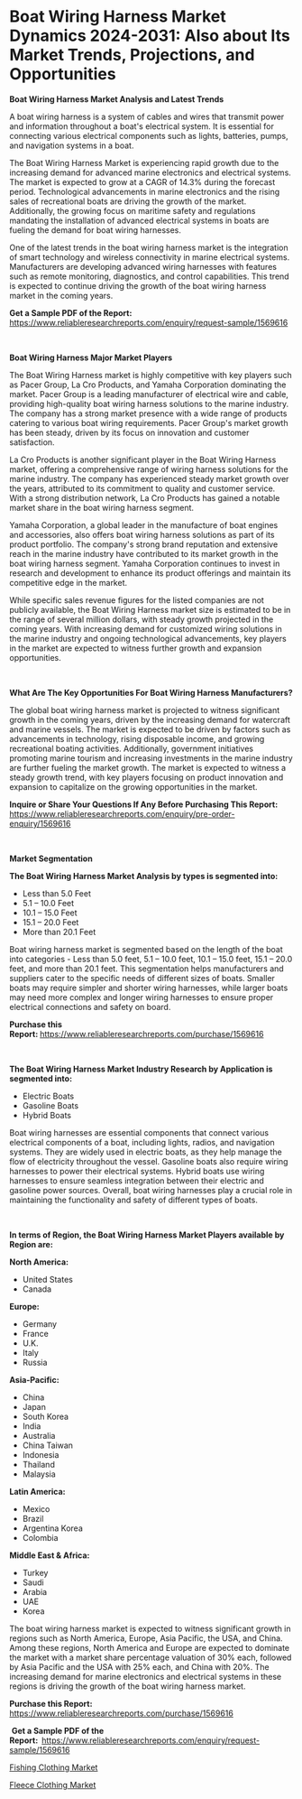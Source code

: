 <p><h1>Boat Wiring Harness Market Dynamics 2024-2031: Also about Its Market Trends, Projections, and Opportunities</h1></p><p><strong>Boat Wiring Harness Market Analysis and Latest Trends</strong></p>
<p><p>A boat wiring harness is a system of cables and wires that transmit power and information throughout a boat's electrical system. It is essential for connecting various electrical components such as lights, batteries, pumps, and navigation systems in a boat.</p><p>The Boat Wiring Harness Market is experiencing rapid growth due to the increasing demand for advanced marine electronics and electrical systems. The market is expected to grow at a CAGR of 14.3% during the forecast period. Technological advancements in marine electronics and the rising sales of recreational boats are driving the growth of the market. Additionally, the growing focus on maritime safety and regulations mandating the installation of advanced electrical systems in boats are fueling the demand for boat wiring harnesses.</p><p>One of the latest trends in the boat wiring harness market is the integration of smart technology and wireless connectivity in marine electrical systems. Manufacturers are developing advanced wiring harnesses with features such as remote monitoring, diagnostics, and control capabilities. This trend is expected to continue driving the growth of the boat wiring harness market in the coming years.</p></p>
<p><strong>Get a Sample PDF of the Report:&nbsp;</strong> <a href="https://www.reliableresearchreports.com/enquiry/request-sample/1569616">https://www.reliableresearchreports.com/enquiry/request-sample/1569616</a></p>
<p>&nbsp;</p>
<p><strong>Boat Wiring Harness Major Market Players</strong></p>
<p><p>The Boat Wiring Harness market is highly competitive with key players such as Pacer Group, La Cro Products, and Yamaha Corporation dominating the market. Pacer Group is a leading manufacturer of electrical wire and cable, providing high-quality boat wiring harness solutions to the marine industry. The company has a strong market presence with a wide range of products catering to various boat wiring requirements. Pacer Group's market growth has been steady, driven by its focus on innovation and customer satisfaction.</p><p>La Cro Products is another significant player in the Boat Wiring Harness market, offering a comprehensive range of wiring harness solutions for the marine industry. The company has experienced steady market growth over the years, attributed to its commitment to quality and customer service. With a strong distribution network, La Cro Products has gained a notable market share in the boat wiring harness segment.</p><p>Yamaha Corporation, a global leader in the manufacture of boat engines and accessories, also offers boat wiring harness solutions as part of its product portfolio. The company's strong brand reputation and extensive reach in the marine industry have contributed to its market growth in the boat wiring harness segment. Yamaha Corporation continues to invest in research and development to enhance its product offerings and maintain its competitive edge in the market.</p><p>While specific sales revenue figures for the listed companies are not publicly available, the Boat Wiring Harness market size is estimated to be in the range of several million dollars, with steady growth projected in the coming years. With increasing demand for customized wiring solutions in the marine industry and ongoing technological advancements, key players in the market are expected to witness further growth and expansion opportunities.</p></p>
<p>&nbsp;</p>
<p><strong>What Are The Key Opportunities For Boat Wiring Harness Manufacturers?</strong></p>
<p><p>The global boat wiring harness market is projected to witness significant growth in the coming years, driven by the increasing demand for watercraft and marine vessels. The market is expected to be driven by factors such as advancements in technology, rising disposable income, and growing recreational boating activities. Additionally, government initiatives promoting marine tourism and increasing investments in the marine industry are further fueling the market growth. The market is expected to witness a steady growth trend, with key players focusing on product innovation and expansion to capitalize on the growing opportunities in the market.</p></p>
<p><strong>Inquire or Share Your Questions If Any Before Purchasing This Report:</strong> <a href="https://www.reliableresearchreports.com/enquiry/pre-order-enquiry/1569616">https://www.reliableresearchreports.com/enquiry/pre-order-enquiry/1569616</a></p>
<p>&nbsp;</p>
<p><strong>Market Segmentation</strong></p>
<p><strong>The Boat Wiring Harness Market Analysis by types is segmented into:</strong></p>
<p><ul><li>Less than 5.0 Feet</li><li>5.1 – 10.0 Feet</li><li>10.1 – 15.0 Feet</li><li>15.1 – 20.0 Feet</li><li>More than 20.1 Feet</li></ul></p>
<p><p>Boat wiring harness market is segmented based on the length of the boat into categories - Less than 5.0 feet, 5.1 – 10.0 feet, 10.1 – 15.0 feet, 15.1 – 20.0 feet, and more than 20.1 feet. This segmentation helps manufacturers and suppliers cater to the specific needs of different sizes of boats. Smaller boats may require simpler and shorter wiring harnesses, while larger boats may need more complex and longer wiring harnesses to ensure proper electrical connections and safety on board.</p></p>
<p><strong>Purchase this Report:&nbsp;</strong><a href="https://www.reliableresearchreports.com/purchase/1569616">https://www.reliableresearchreports.com/purchase/1569616</a></p>
<p>&nbsp;</p>
<p><strong>The Boat Wiring Harness Market Industry Research by Application is segmented into:</strong></p>
<p><ul><li>Electric Boats</li><li>Gasoline Boats</li><li>Hybrid Boats</li></ul></p>
<p><p>Boat wiring harnesses are essential components that connect various electrical components of a boat, including lights, radios, and navigation systems. They are widely used in electric boats, as they help manage the flow of electricity throughout the vessel. Gasoline boats also require wiring harnesses to power their electrical systems. Hybrid boats use wiring harnesses to ensure seamless integration between their electric and gasoline power sources. Overall, boat wiring harnesses play a crucial role in maintaining the functionality and safety of different types of boats.</p></p>
<p>&nbsp;</p>
<p><strong>In terms of Region, the Boat Wiring Harness Market Players available by Region are:</strong></p>
<p>
    <p> <strong> North America: </strong>
        <ul>
            <li>United States</li>
            <li>Canada</li>
        </ul>
        </p> 
    <p> <strong> Europe: </strong>
        <ul>
            <li>Germany</li>
            <li>France</li>
            <li>U.K.</li>
            <li>Italy</li>
            <li>Russia</li>
        </ul>
        </p> 
    <p> <strong> Asia-Pacific: </strong>
        <ul>
            <li>China</li>
            <li>Japan</li>
            <li>South Korea</li>
            <li>India</li>
            <li>Australia</li>
            <li>China Taiwan</li>
            <li>Indonesia</li>
            <li>Thailand</li>
            <li>Malaysia</li>
        </ul>
        </p> 
    <p> <strong> Latin America: </strong>
        <ul>
            <li>Mexico</li>
            <li>Brazil</li>
            <li>Argentina Korea</li>
            <li>Colombia</li>
        </ul>
        </p> 
    <p> <strong> Middle East & Africa: </strong>
        <ul>
            <li>Turkey</li>
            <li>Saudi</li>
            <li>Arabia</li>
            <li>UAE</li>
            <li>Korea</li>
        </ul>
    </p>
    </p>
<p><p>The boat wiring harness market is expected to witness significant growth in regions such as North America, Europe, Asia Pacific, the USA, and China. Among these regions, North America and Europe are expected to dominate the market with a market share percentage valuation of 30% each, followed by Asia Pacific and the USA with 25% each, and China with 20%. The increasing demand for marine electronics and electrical systems in these regions is driving the growth of the boat wiring harness market.</p></p>
<p><strong>Purchase this Report: </strong><a href="https://www.reliableresearchreports.com/purchase/1569616">https://www.reliableresearchreports.com/purchase/1569616</a></p>
<p>&nbsp;<strong>Get a Sample PDF of the Report:&nbsp;&nbsp;</strong><a href="https://www.reliableresearchreports.com/enquiry/request-sample/1569616">https://www.reliableresearchreports.com/enquiry/request-sample/1569616</a></p>
<p><strong></strong></p>
<p><p><a href="https://issuu.com/reportprime-2/docs/fishing-clothing-market-size-2030.pptx">Fishing Clothing Market</a></p><p><a href="https://issuu.com/reportprime-2/docs/fleece-clothing-market-size-2030.pptx">Fleece Clothing Market</a></p></p>